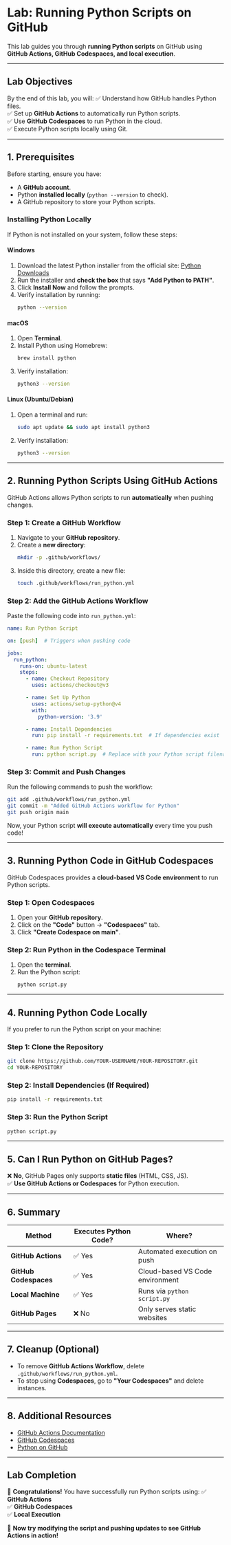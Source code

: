 # **Lab: Running Python Scripts on GitHub**

This lab guides you through **running Python scripts** on GitHub using **GitHub Actions, GitHub Codespaces, and local execution**.

---

## **Lab Objectives**
By the end of this lab, you will:
✅ Understand how GitHub handles Python files.  
✅ Set up **GitHub Actions** to automatically run Python scripts.  
✅ Use **GitHub Codespaces** to run Python in the cloud.  
✅ Execute Python scripts locally using Git.  

---

## **1. Prerequisites**
Before starting, ensure you have:
- A **GitHub account**.
- Python **installed locally** (`python --version` to check).
- A GitHub repository to store your Python scripts.

### **Installing Python Locally**
If Python is not installed on your system, follow these steps:

#### **Windows**
1. Download the latest Python installer from the official site: [Python Downloads](https://www.python.org/downloads/)
2. Run the installer and **check the box** that says **"Add Python to PATH"**.
3. Click **Install Now** and follow the prompts.
4. Verify installation by running:
   ```sh
   python --version
   ```

#### **macOS**
1. Open **Terminal**.
2. Install Python using Homebrew:
   ```sh
   brew install python
   ```
3. Verify installation:
   ```sh
   python3 --version
   ```

#### **Linux (Ubuntu/Debian)**
1. Open a terminal and run:
   ```sh
   sudo apt update && sudo apt install python3
   ```
2. Verify installation:
   ```sh
   python3 --version
   ```

---

## **2. Running Python Scripts Using GitHub Actions**
GitHub Actions allows Python scripts to run **automatically** when pushing changes.

### **Step 1: Create a GitHub Workflow**
1. Navigate to your **GitHub repository**.
2. Create a **new directory**:
   ```sh
   mkdir -p .github/workflows/
   ```
3. Inside this directory, create a new file:
   ```sh
   touch .github/workflows/run_python.yml
   ```

### **Step 2: Add the GitHub Actions Workflow**
Paste the following code into `run_python.yml`:

```yaml
name: Run Python Script

on: [push]  # Triggers when pushing code

jobs:
  run_python:
    runs-on: ubuntu-latest
    steps:
      - name: Checkout Repository
        uses: actions/checkout@v3

      - name: Set Up Python
        uses: actions/setup-python@v4
        with:
          python-version: '3.9'

      - name: Install Dependencies
        run: pip install -r requirements.txt  # If dependencies exist

      - name: Run Python Script
        run: python script.py  # Replace with your Python script filename
```

### **Step 3: Commit and Push Changes**
Run the following commands to push the workflow:
```sh
git add .github/workflows/run_python.yml
git commit -m "Added GitHub Actions workflow for Python"
git push origin main
```

Now, your Python script **will execute automatically** every time you push code!

---

## **3. Running Python Code in GitHub Codespaces**
GitHub Codespaces provides a **cloud-based VS Code environment** to run Python scripts.

### **Step 1: Open Codespaces**
1. Open your **GitHub repository**.
2. Click on the **"Code"** button → **"Codespaces"** tab.
3. Click **"Create Codespace on main"**.

### **Step 2: Run Python in the Codespace Terminal**
1. Open the **terminal**.
2. Run the Python script:
   ```sh
   python script.py
   ```

---

## **4. Running Python Code Locally**
If you prefer to run the Python script on your machine:

### **Step 1: Clone the Repository**
```sh
git clone https://github.com/YOUR-USERNAME/YOUR-REPOSITORY.git
cd YOUR-REPOSITORY
```

### **Step 2: Install Dependencies (If Required)**
```sh
pip install -r requirements.txt
```

### **Step 3: Run the Python Script**
```sh
python script.py
```

---

## **5. Can I Run Python on GitHub Pages?**
❌ **No**, GitHub Pages only supports **static files** (HTML, CSS, JS).  
✅ **Use GitHub Actions or Codespaces** for Python execution.

---

## **6. Summary**
| **Method** | **Executes Python Code?** | **Where?** |
|------------|-------------------|----------|
| **GitHub Actions** | ✅ Yes | Automated execution on push |
| **GitHub Codespaces** | ✅ Yes | Cloud-based VS Code environment |
| **Local Machine** | ✅ Yes | Runs via `python script.py` |
| **GitHub Pages** | ❌ No | Only serves static websites |

---

## **7. Cleanup (Optional)**
- To remove **GitHub Actions Workflow**, delete `.github/workflows/run_python.yml`.
- To stop using **Codespaces**, go to **"Your Codespaces"** and delete instances.

---

## **8. Additional Resources**
- [GitHub Actions Documentation](https://docs.github.com/en/actions)
- [GitHub Codespaces](https://github.com/features/codespaces)
- [Python on GitHub](https://docs.github.com/en/codespaces)

---

## **Lab Completion**
🎉 **Congratulations!** You have successfully run Python scripts using:
✅ **GitHub Actions**  
✅ **GitHub Codespaces**  
✅ **Local Execution**  

🚀 **Now try modifying the script and pushing updates to see GitHub Actions in action!**

